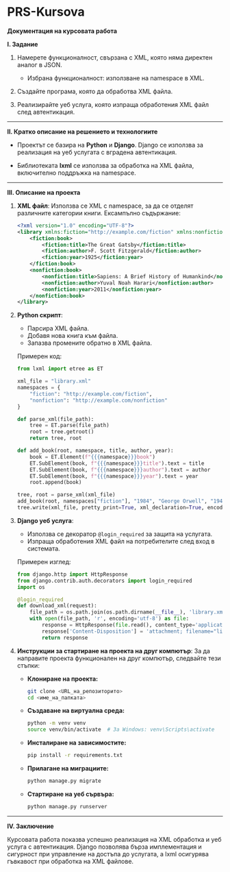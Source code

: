# PRS-Kursova

**Документация на курсовата работа**

**I. Задание**

1. Намерете функционалност, свързана с XML, която няма директен аналог в JSON.
   - Избрана функционалност: използване на namespace в XML.

2. Създайте програма, която да обработва XML файла.
3. Реализирайте уеб услуга, която изпраща обработения XML файл след автентикация.

---

**II. Кратко описание на решението и технологиите**

- Проектът се базира на **Python** и **Django**. Django се използва за реализация на уеб услугата с вградена автентикация.

- Библиотеката **lxml** се използва за обработка на XML файла, включително поддръжка на namespace.

---

**III. Описание на проекта**

1. **XML файл**:
   Използва се XML с namespace, за да се отделят различните категории книги. Ексампълно съдържание:

   ```xml
   <?xml version="1.0" encoding="UTF-8"?>
   <library xmlns:fiction="http://example.com/fiction" xmlns:nonfiction="http://example.com/nonfiction">
       <fiction:book>
           <fiction:title>The Great Gatsby</fiction:title>
           <fiction:author>F. Scott Fitzgerald</fiction:author>
           <fiction:year>1925</fiction:year>
       </fiction:book>
       <nonfiction:book>
           <nonfiction:title>Sapiens: A Brief History of Humankind</nonfiction:title>
           <nonfiction:author>Yuval Noah Harari</nonfiction:author>
           <nonfiction:year>2011</nonfiction:year>
       </nonfiction:book>
   </library>
   ```

2. **Python скрипт**:
   - Парсира XML файла.
   - Добавя нова книга към файла.
   - Запазва промените обратно в XML файла.

   Примерен код:
   ```python
   from lxml import etree as ET

   xml_file = "library.xml"
   namespaces = {
       "fiction": "http://example.com/fiction",
       "nonfiction": "http://example.com/nonfiction"
   }

   def parse_xml(file_path):
       tree = ET.parse(file_path)
       root = tree.getroot()
       return tree, root

   def add_book(root, namespace, title, author, year):
       book = ET.Element(f"{{{namespace}}}book")
       ET.SubElement(book, f"{{{namespace}}}title").text = title
       ET.SubElement(book, f"{{{namespace}}}author").text = author
       ET.SubElement(book, f"{{{namespace}}}year").text = year
       root.append(book)

   tree, root = parse_xml(xml_file)
   add_book(root, namespaces["fiction"], "1984", "George Orwell", "1949")
   tree.write(xml_file, pretty_print=True, xml_declaration=True, encoding="UTF-8")
   ```

3. **Django уеб услуга**:
   - Използва се декоратор `@login_required` за защита на услугата.
   - Изпраща обработения XML файл на потребителите след вход в системата.

   Примерен изглед:
   ```python
   from django.http import HttpResponse
   from django.contrib.auth.decorators import login_required
   import os

   @login_required
   def download_xml(request):
       file_path = os.path.join(os.path.dirname(__file__), 'library.xml')
       with open(file_path, 'r', encoding='utf-8') as file:
           response = HttpResponse(file.read(), content_type='application/xml')
           response['Content-Disposition'] = 'attachment; filename="library.xml"'
           return response
   ```

4. **Инструкции за стартиране на проекта на друг компютър**:
   За да направите проекта функционален на друг компютър, следвайте тези стъпки:
   
   - **Клониране на проекта:**
     ```bash
     git clone <URL_на_репозиторито>
     cd <име_на_папката>
     ```

   - **Създаване на виртуална среда:**
     ```bash
     python -m venv venv
     source venv/bin/activate  # За Windows: venv\Scripts\activate
     ```

   - **Инсталиране на зависимостите:**
     ```bash
     pip install -r requirements.txt
     ```

   - **Прилагане на миграциите:**
     ```bash
     python manage.py migrate
     ```

   - **Стартиране на уеб сървъра:**
     ```bash
     python manage.py runserver
     ```

---

**IV. Заключение**

Курсовата работа показва успешно реализация на XML обработка и уеб услуга с автентикация. Django позволява бърза имплементация и сигурност при управление на достъпа до услугата, а lxml осигурява гъвкавост при обработка на XML файлове.

